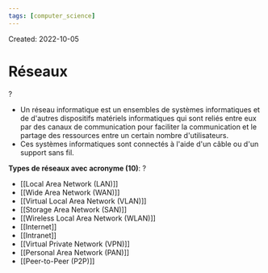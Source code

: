 ```yaml
---
tags: [computer_science] 
---
```

Created: 2022-10-05

# Réseaux
?
- Un réseau informatique est un ensembles de systèmes informatiques et de d'autres dispositifs matériels informatiques qui sont reliés entre eux par des canaux de communication pour faciliter la communication et le partage des ressources entre un certain nombre d'utilisateurs.
- Ces systèmes informatiques sont connectés à l'aide d'un câble ou d'un support sans fil.
<!--SR:!2024-04-12,16,130-->

**Types de réseaux avec acronyme (10)**:
?
- [[Local Area Network (LAN)]]
- [[Wide Area Network (WAN)]]
- [[Virtual Local Area Network (VLAN)]]
- [[Storage Area Network (SAN)]]
- [[Wireless Local Area Network (WLAN)]]
- [[Internet]]
- [[Intranet]]
- [[Virtual Private Network (VPN)]]
- [[Personal Area Network (PAN)]]
- [[Peer-to-Peer (P2P)]]
<!--SR:!2025-02-12,426,248-->